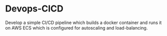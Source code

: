 # Devops-CICD
Develop a simple CI/CD pipeline which builds a docker container and runs it on AWS ECS which is configured for autoscaling and load-balancing.
